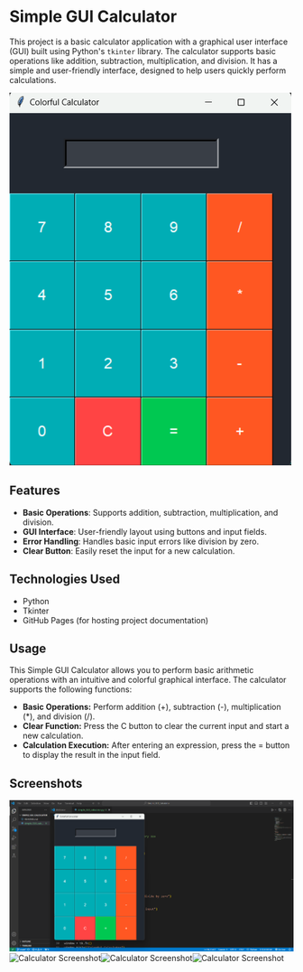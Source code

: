 # Simple GUI Calculator

This project is a basic calculator application with a graphical user interface (GUI) built using Python's `tkinter` library. The calculator supports basic operations like addition, subtraction, multiplication, and division. It has a simple and user-friendly interface, designed to help users quickly perform calculations.

![Calculator Screenshot](images/Screenshot1.png)

## Features

- **Basic Operations**: Supports addition, subtraction, multiplication, and division.
- **GUI Interface**: User-friendly layout using buttons and input fields.
- **Error Handling**: Handles basic input errors like division by zero.
- **Clear Button**: Easily reset the input for a new calculation.

## Technologies Used
- Python
- Tkinter
- GitHub Pages (for hosting project documentation)

## Usage
This Simple GUI Calculator allows you to perform basic arithmetic operations with an intuitive and colorful graphical interface. The calculator supports the following functions:
- **Basic Operations:** Perform addition (+), subtraction (-), multiplication (*), and division (/).
- **Clear Function:** Press the C button to clear the current input and start a new calculation.
- **Calculation Execution:** After entering an expression, press the = button to display the result in the input field.

## Screenshots

![Calculator Screenshot](images/Screenshot2.png) ![Calculator Screenshot](images/Screenshot3.png)![Calculator Screenshot](images/Screenshot4.png)![Calculator Screenshot](images/Screenshot5.png)
